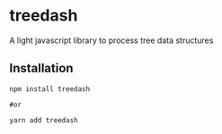# treedash

A light javascript library to process tree data structures

## Installation
```
npm install treedash

#or

yarn add treedash
```
